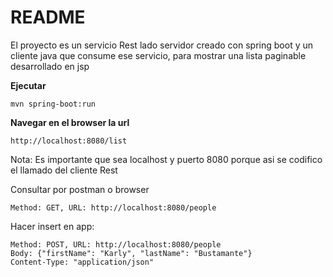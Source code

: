 # README #
El proyecto es un servicio Rest lado servidor creado con spring boot y un cliente java que consume ese servicio, para mostrar una lista paginable desarrollado en jsp

**Ejecutar**

	mvn spring-boot:run

**Navegar en el browser la url**

	http://localhost:8080/list
	
Nota:
Es importante que sea localhost y puerto 8080 porque asi se codifico el llamado del cliente Rest

Consultar por postman o browser

	Method: GET, URL: http://localhost:8080/people

Hacer insert en app:

	Method: POST, URL: http://localhost:8080/people
	Body: {"firstName": "Karly", "lastName": "Bustamante"}
	Content-Type: "application/json"